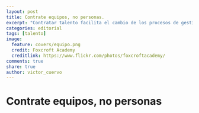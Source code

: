 ```yaml
---
layout: post
title: Contrate equipos, no personas.
excerpt: "Contratar talento facilita el cambio de los procesos de gestión de la empresa"
categories: editorial
tags: [talento]
image:
  feature: covers/equipo.png
  credit: Foxcroft Academy
  creditlink: https://www.flickr.com/photos/foxcroftacademy/
comments: true
share: true
author: victor_cuervo
---
```


# Contrate equipos, no personas
